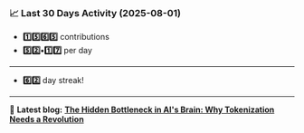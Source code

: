 <!--START_STATS-->
### 📈 Last 30 Days Activity (2025-08-01)  
- **1️⃣5️⃣6️⃣5️⃣** contributions  
- **5️⃣2️⃣•1️⃣7️⃣** per day
---
- **6️⃣2️⃣** day streak!
---
📝 **Latest blog:** [**The Hidden Bottleneck in AI's Brain: Why Tokenization Needs a Revolution**](https://andriak.com/blog/tokenization-revolution)
<!--END_STATS-->
